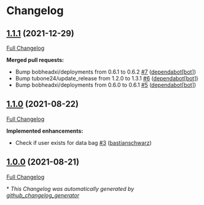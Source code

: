 # Changelog

## [1.1.1](https://github.com/codenamephp/chef.cookbook.gitClient/tree/1.1.1) (2021-12-29)

[Full Changelog](https://github.com/codenamephp/chef.cookbook.gitClient/compare/1.1.0...1.1.1)

**Merged pull requests:**

- Bump bobheadxi/deployments from 0.6.1 to 0.6.2 [\#7](https://github.com/codenamephp/chef.cookbook.gitClient/pull/7) ([dependabot[bot]](https://github.com/apps/dependabot))
- Bump tubone24/update\_release from 1.2.0 to 1.3.1 [\#6](https://github.com/codenamephp/chef.cookbook.gitClient/pull/6) ([dependabot[bot]](https://github.com/apps/dependabot))
- Bump bobheadxi/deployments from 0.6.0 to 0.6.1 [\#5](https://github.com/codenamephp/chef.cookbook.gitClient/pull/5) ([dependabot[bot]](https://github.com/apps/dependabot))

## [1.1.0](https://github.com/codenamephp/chef.cookbook.gitClient/tree/1.1.0) (2021-08-22)

[Full Changelog](https://github.com/codenamephp/chef.cookbook.gitClient/compare/1.0.0...1.1.0)

**Implemented enhancements:**

- Check if user exists for data bag [\#3](https://github.com/codenamephp/chef.cookbook.gitClient/pull/3) ([bastianschwarz](https://github.com/bastianschwarz))

## [1.0.0](https://github.com/codenamephp/chef.cookbook.gitClient/tree/1.0.0) (2021-08-21)

[Full Changelog](https://github.com/codenamephp/chef.cookbook.gitClient/compare/24fa20cfaa7dd71dc034ab6de7ea7507f79d8477...1.0.0)



\* *This Changelog was automatically generated by [github_changelog_generator](https://github.com/github-changelog-generator/github-changelog-generator)*
